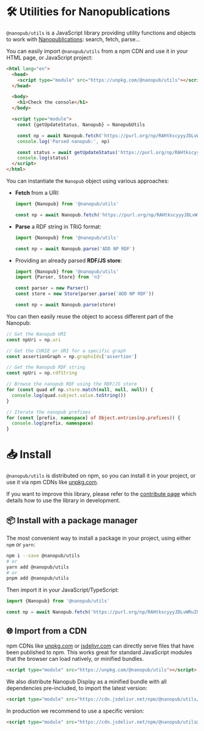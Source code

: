 # 🛠️ Utilities for Nanopublications

`@nanopub/utils` is a JavaScript library providing utility functions and objects to work with [Nanopublications](https://nanopub.net): search, fetch, parse...

You can easily import `@nanopub/utils` from a npm CDN and use it in your HTML page, or JavaScript project:

```html
<html lang="en">
  <head>
    <script type="module" src="https://unpkg.com/@nanopub/utils"></script>
  </head>

  <body>
    <h1>Check the console</h1>
  </body>

  <script type="module">
    const {getUpdateStatus, Nanopub} = NanopubUtils

    const np = await Nanopub.fetch('https://purl.org/np/RAHtkscyyyJDLvWRuINckQrn5rbHzQKvwakNVC3fmRzGU')
    console.log('Parsed nanopub:', np)

    const status = await getUpdateStatus('https://purl.org/np/RAHtkscyyyJDLvWRuINckQrn5rbHzQKvwakNVC3fmRzGU')
    console.log(status)
  </script>
</html>
```

You can instantiate the `Nanopub` object using various approaches:

- **Fetch** from a URI:

  ```typescript
  import {Nanopub} from '@nanopub/utils'

  const np = await Nanopub.fetch('https://purl.org/np/RAHtkscyyyJDLvWRuINckQrn5rbHzQKvwakNVC3fmRzGU')
  ```

- **Parse** a RDF string in TRiG format:

  ```typescript
  import {Nanopub} from '@nanopub/utils'

  const np = await Nanopub.parse('ADD NP RDF')
  ```

- Providing an already parsed **RDF/JS store**:

  ```typescript
  import {Nanopub} from '@nanopub/utils'
  import {Parser, Store} from 'n3'

  const parser = new Parser()
  const store = new Store(parser.parse('ADD NP RDF'))

  const np = await Nanopub.parse(store)
  ```

You can then easily reuse the object to access different part of the Nanopub:

```typescript
// Get the Nanopub URI
const npUri = np.uri

// Get the CURIE or URI for a specific graph
const assertionGraph = np.graphsIds['assertion']

// Get the Nanopub RDF string
const npUri = np.rdfString

// Browse the nanopub RDF using the RDF/JS store
for (const quad of np.store.match(null, null, null)) {
  console.log(quad.subject.value.toString())
}

// Iterate the nanopub prefixes
for (const [prefix, namespace] of Object.entries(np.prefixes)) {
  console.log(prefix, namespace)
}
```

# 📥️ Install

`@nanopub/utils` is distributed on npm, so you can install it in your project, or use it via npm CDNs like [unpkg.com](https://unpkg.com).

If you want to improve this library, please refer to the [contribute page](/pages/CONTRIBUTING.html) which details how to use the library in development.

## 📦️ Install with a package manager

The most convenient way to install a package in your project, using either `npm` or `yarn`:

```bash
npm i --save @nanopub/utils
# or
yarn add @nanopub/utils
# or
pnpm add @nanopub/utils
```

Then import it in your JavaScript/TypeScript:

```typescript
import {Nanopub} from '@nanopub/utils'

const np = await Nanopub.fetch('https://purl.org/np/RAHtkscyyyJDLvWRuINckQrn5rbHzQKvwakNVC3fmRzGU')
```

## 🌐 Import from a CDN

npm CDNs like [unpkg.com](https://unpkg.com) or [jsdelivr.com](https://www.jsdelivr.com) can directly serve files that have been published to npm. This works great for standard JavaScript modules that the browser can load natively, or minified bundles.

```html
<script type="module" src="https://unpkg.com/@nanopub/utils"></script>
```

We also distribute Nanopub Display as a minified bundle with all dependencies pre-included, to import the latest version:

```html
<script type="module" src="https://cdn.jsdelivr.net/npm/@nanopub/utils/dist/index.min.js"></script>
```

In production we recommend to use a specific version:

```html
<script type="module" src="https://cdn.jsdelivr.net/npm/@nanopub/utils@1.0.7/dist/index.min.js"></script>
```
